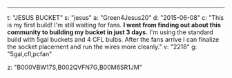 ---
t: "JESUS BUCKET"
s: "jesus"
a: "Green4Jesus20"
d: "2015-06-08"
c: "This is my first build! I'm still waiting for fans. <strong>I went from finding out about this community to building my bucket in just 3 days.</strong> I'm using the standard build with 5gal buckets and 4 CFL bulbs. After the fans arrive  I can finalize the socket placement and run the wires more cleanly."
v: "2218"
g: "5gal,cfl,pcfan"

z: "B000VBW17S,B002QVFN7G,B00M6SR1JM"
